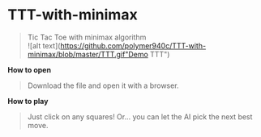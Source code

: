 # TTT-with-minimax
>Tic Tac Toe with minimax algorithm  
![alt text](https://github.com/polymer940c/TTT-with-minimax/blob/master/TTT.gif"Demo TTT")  

**How to open**
>Download the file and open it with a browser.

**How to play**
>Just click on any squares!
>Or... you can let the AI pick the next best move.
